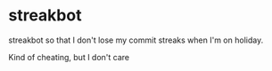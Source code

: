 # streakbot
streakbot so that I don't lose my commit streaks when I'm on holiday.

Kind of cheating, but I don't care
